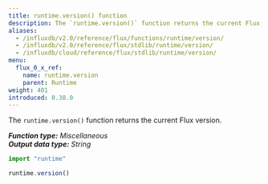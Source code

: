 ```yaml
---
title: runtime.version() function
description: The `runtime.version()` function returns the current Flux version.
aliases:
  - /influxdb/v2.0/reference/flux/functions/runtime/version/
  - /influxdb/v2.0/reference/flux/stdlib/runtime/version/
  - /influxdb/cloud/reference/flux/stdlib/runtime/version/
menu:
  flux_0_x_ref:
    name: runtime.version
    parent: Runtime
weight: 401
introduced: 0.38.0
---
```


The `runtime.version()` function returns the current Flux version.

_**Function type:** Miscellaneous_  
_**Output data type:** String_

```js
import "runtime"

runtime.version()
```
